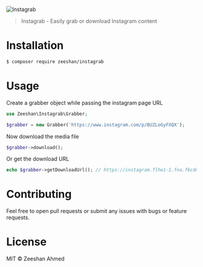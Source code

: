 ![Instagrab](http://i.imgur.com/v0ENwXW.png)
> Instagrab - Easily grab or download Instagram content 

# Installation
```bash
$ composer require zeeshan/instagrab
```

# Usage

Create a grabber object while passing the instagram page URL

```php
use Zeeshan\Instagrab\Grabber;

$grabber = new Grabber('https://www.instagram.com/p/BUZLoGyFXQX');
```
Now download the media file
```php
$grabber->download();
```
Or get the download URL
```php
echo $grabber->getDownloadUrl(); // https://instagram.flhe1-1.fna.fbcdn.net/t51.288...
```

# Contributing
Feel free to open pull requests or submit any issues with bugs or feature requests.

# License
MIT © Zeeshan Ahmed